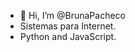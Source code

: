 - 👋 Hi, I’m @BrunaPacheco
-  Sistemas para Internet.
-  Python and JavaScript.



<!---
BrunaPacheco/BrunaPacheco is a ✨ special ✨ repository because its `README.md` (this file) appears on your GitHub profile.
You can click the Preview link to take a look at your changes.
--->

